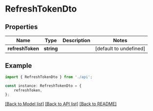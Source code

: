 # RefreshTokenDto


## Properties

Name | Type | Description | Notes
------------ | ------------- | ------------- | -------------
**refreshToken** | **string** |  | [default to undefined]

## Example

```typescript
import { RefreshTokenDto } from './api';

const instance: RefreshTokenDto = {
    refreshToken,
};
```

[[Back to Model list]](../README.md#documentation-for-models) [[Back to API list]](../README.md#documentation-for-api-endpoints) [[Back to README]](../README.md)
